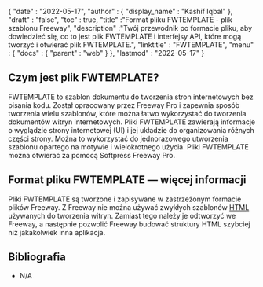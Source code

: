 {
  "date" : "2022-05-17",
  "author" : {
    "display_name" : "Kashif Iqbal"
},
  "draft" : "false",
  "toc" : true,
  "title" :"Format pliku FWTEMPLATE - plik szablonu Freeway",
  "description" :"Twój przewodnik po formacie pliku, aby dowiedzieć się, co to jest plik FWTEMPLATE i interfejsy API, które mogą tworzyć i otwierać plik FWTEMPLATE.",
  "linktitle" : "FWTEMPLATE",
  "menu" : {
    "docs" : {
      "parent" : "web"
}
},
  "lastmod" : "2022-05-17"
}

## Czym jest plik FWTEMPLATE?

FWTEMPLATE to szablon dokumentu do tworzenia stron internetowych bez pisania kodu. Został opracowany przez Freeway Pro i zapewnia sposób tworzenia wielu szablonów, które można łatwo wykorzystać do tworzenia dokumentów witryn internetowych. Pliki FWTEMPLATE zawierają informacje o wyglądzie strony internetowej (UI) i jej układzie do organizowania różnych części strony. Można to wykorzystać do jednorazowego utworzenia szablonu opartego na motywie i wielokrotnego użycia. Pliki FWTEMPLATE można otwierać za pomocą Softpress Freeway Pro.

## Format pliku FWTEMPLATE — więcej informacji

Pliki FWTEMPLATE są tworzone i zapisywane w zastrzeżonym formacie plików Freeway. Z Freeway nie można używać zwykłych szablonów [HTML](/pl/web/html/) używanych do tworzenia witryn. Zamiast tego należy je odtworzyć we Freeway, a następnie pozwolić Freeway budować struktury HTML szybciej niż jakakolwiek inna aplikacja.

## Bibliografia

* N/A

